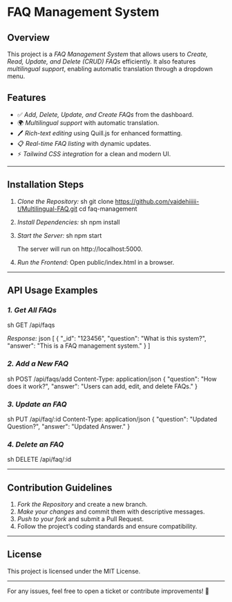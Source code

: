 # FAQ Management System

## Overview

This project is a _FAQ Management System_ that allows users to _Create, Read, Update, and Delete (CRUD) FAQs_ efficiently. It also features _multilingual support_, enabling automatic translation through a dropdown menu.

## Features

- ✅ _Add, Delete, Update, and Create FAQs_ from the dashboard.
- 🌍 _Multilingual support_ with automatic translation.
- 🖊 _Rich-text editing_ using Quill.js for enhanced formatting.
- 📋 _Real-time FAQ listing_ with dynamic updates.
- ⚡ _Tailwind CSS integration_ for a clean and modern UI.

---

## Installation Steps

1. _Clone the Repository:_
   sh
   git clone https://github.com/vaidehiiiii-t/Multilingual-FAQ.git
   cd faq-management

2. _Install Dependencies:_
   sh
   npm install

3. _Start the Server:_
   sh
   npm start

   The server will run on http://localhost:5000.

4. _Run the Frontend:_
   Open public/index.html in a browser.

---

## API Usage Examples

### _1. Get All FAQs_

sh
GET /api/faqs

_Response:_
json
[
{
"_id": "123456",
"question": "What is this system?",
"answer": "This is a FAQ management system."
}
]

### _2. Add a New FAQ_

sh
POST /api/faqs/add
Content-Type: application/json
{
"question": "How does it work?",
"answer": "Users can add, edit, and delete FAQs."
}

### _3. Update an FAQ_

sh
PUT /api/faq/:id
Content-Type: application/json
{
"question": "Updated Question?",
"answer": "Updated Answer."
}

### _4. Delete an FAQ_

sh
DELETE /api/faq/:id

---

## Contribution Guidelines

1. _Fork the Repository_ and create a new branch.
2. _Make your changes_ and commit them with descriptive messages.
3. _Push to your fork_ and submit a Pull Request.
4. Follow the project’s coding standards and ensure compatibility.

---

## License

This project is licensed under the MIT License.

---

For any issues, feel free to open a ticket or contribute improvements! 🚀
